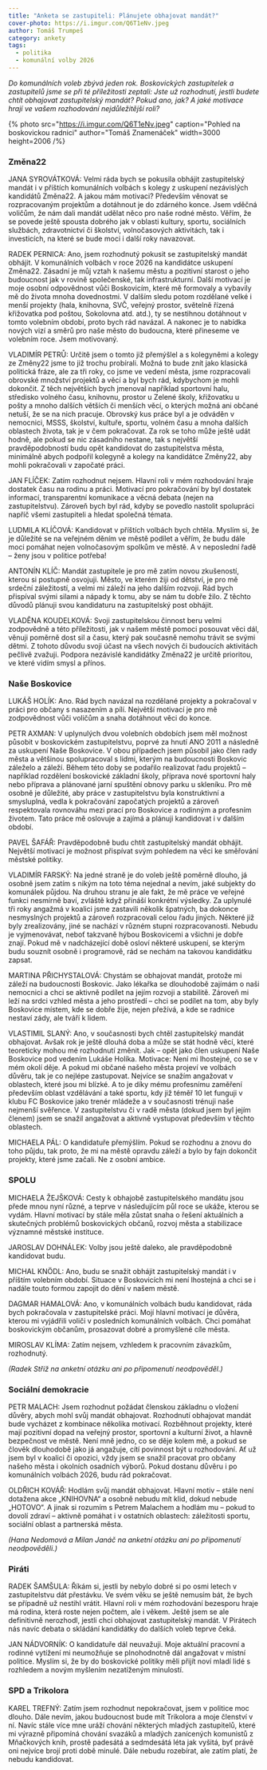 ```yaml
---
title: "Anketa se zastupiteli: Plánujete obhajovat mandát?"
cover-photo: https://i.imgur.com/Q6T1eNv.jpeg
author: Tomáš Trumpeš
category: ankety
tags:
  - politika
  - komunální volby 2026
---
```


*Do komunálních voleb zbývá jeden rok. Boskovických zastupitelek a zastupitelů jsme se při té příležitosti zeptali: Jste už rozhodnutí, jestli budete chtít obhajovat zastupitelský mandát? Pokud ano, jak? A jaké motivace hrají ve vašem rozhodování nejdůležitější roli?*

{% photo src="https://i.imgur.com/Q6T1eNv.jpeg" caption="Pohled na boskovickou radnici" author="Tomáš Znamenáček" width=3000 height=2006 /%}

### Změna22

JANA SYROVÁTKOVÁ: Velmi ráda bych se pokusila obhájit zastupitelský mandát i v příštích komunálních volbách s kolegy z uskupení nezávislých kandidátů Změna22. A jakou mám motivaci? Především věnovat se rozpracovaným projektům a dotáhnout je do zdárného konce. Jsem vděčná voličům, že nám dali mandát udělat něco pro naše rodné město. Věřím, že se povede ještě spousta dobrého jak v oblasti kultury, sportu, sociálních službách, zdravotnictví či školství, volnočasových aktivitách, tak i investicích, na které se bude moci i další roky navazovat.

RADEK PERNICA: Ano, jsem rozhodnutý pokusit se zastupitelský mandát obhájit. V komunálních volbách v roce 2026 na kandidátce uskupení Změna22. Zásadní je můj vztah k našemu městu a pozitivní starost o jeho budoucnost jak v rovině společenské, tak infrastrukturní. Další motivací je moje osobní odpovědnost vůči Boskovicím, které mě formovaly a vybavily mě do života mnoha dovednostmi. V dalším sledu potom rozdělané velké i menší projekty (hala, knihovna, SVČ, veřejný prostor, světelně řízená křižovatka pod poštou, Sokolovna atd. atd.), ty se nestihnou dotáhnout v tomto volebním období, proto bych rád navázal. A nakonec je to nabídka nových vizí a směrů pro naše město do budoucna, které přineseme ve volebním roce. Jsem motivovaný.

VLADIMÍR PETRŮ: Určitě jsem o tomto již přemýšlel a s kolegyněmi a kolegy ze Změny22 jsme to již trochu probírali. Možná to bude znít jako klasická politická fráze, ale za tři roky, co jsme ve vedení města, jsme rozpracovali obrovské množství projektů a věcí a byl bych rád, kdybychom je mohli dokončit. Z těch největších bych jmenoval například sportovní halu, středisko volného času, knihovnu, prostor u Zelené školy, křižovatku u pošty a mnoho dalších větších či menších věcí, o kterých možná ani občané netuší, že se na nich pracuje. Obrovský kus práce byl a je odváděn v nemocnici, MSSS, školství, kultuře, sportu, volném času a mnoha dalších oblastech života, tak je v čem pokračovat. Za rok se toho může ještě udát hodně, ale pokud se nic zásadního nestane, tak s největší pravděpodobností budu opět kandidovat do zastupitelstva města, minimálně abych podpořil kolegyně a kolegy na kandidátce Změny22, aby mohli pokračovali v započaté práci.

JAN FLÍČEK: Zatím rozhodnut nejsem. Hlavní roli v mém rozhodování hraje dostatek času na rodinu a práci. Motivací pro pokračování by byl dostatek informací, transparentní komunikace a věcná debata (nejen na zastupitelstvu). Zároveň bych byl rád, kdyby se povedlo nastolit spolupráci napříč všemi zastupiteli a hledat společná témata.

LUDMILA KLÍČOVÁ: Kandidovat v příštích volbách bych chtěla. Myslím si, že je důležité se na veřejném děním ve městě podílet a věřím, že budu dále moci pomáhat nejen volnočasovým spolkům ve městě. A v neposlední řadě – ženy jsou v politice potřeba!

ANTONÍN KLÍČ: Mandát zastupitele je pro mě zatím novou zkušeností, kterou si postupně osvojuji. Město, ve kterém žiji od dětství, je pro mě srdeční záležitostí, a velmi mi záleží na jeho dalším rozvoji. Rád bych přispíval svými silami a nápady k tomu, aby se nám tu dobře žilo. Z těchto důvodů plánuji svou kandidaturu na zastupitelský post obhájit.

VLADĚNA KOUDELKOVÁ: Svoji zastupitelskou činnost beru velmi zodpovědně a této příležitosti, jak v našem městě pomoci posouvat věci dál, věnuji poměrně dost sil a času, který pak současně nemohu trávit se svými dětmi. Z tohoto důvodu svoji účast na všech nových či budoucích aktivitách pečlivě zvažuji. Podpora nezávislé kandidátky Změna22 je určitě prioritou, ve které vidím smysl a přínos. 

### Naše Boskovice

LUKÁŠ HOLÍK: Ano. Rád bych navázal na rozdělané projekty a pokračoval v práci pro občany s nasazením a pílí. Největší motivací je pro mě zodpovědnost vůči voličům a snaha dotáhnout věci do konce.

PETR AXMAN: V uplynulých dvou volebních obdobích jsem měl možnost působit v boskovickém zastupitelstvu, poprvé za hnutí ANO 2011 a následně za uskupení Naše Boskovice. V obou případech jsem působil jako člen rady města a většinou spolupracoval s lidmi, kterým na budoucnosti Boskovic záleželo a záleží. Během této doby se podařilo realizovat řadu projektů – například rozdělení boskovické základní školy, příprava nové sportovní haly nebo příprava a plánované jarní spuštění obnovy parku u skleníku. Pro mě osobně je důležité, aby práce v zastupitelstvu byla konstruktivní a smysluplná, vedla k pokračování započatých projektů a zároveň respektovala rovnováhu mezi prací pro Boskovice a rodinným a profesním životem. Tato práce mě oslovuje a zajímá a plánuji kandidovat i v dalším období.

PAVEL ŠAFÁŘ: Pravděpodobně budu chtít zastupitelský mandát obhájit. Největší motivací je možnost přispívat svým pohledem na věci ke směřování městské politiky.

VLADIMÍR FARSKÝ: Na jedné straně je do voleb ještě poměrně dlouho, já osobně jsem zatím s nikým na toto téma nejednal a nevím, jaké subjekty do komunálek půjdou. Na druhou stranu je ale fakt, že mě práce ve veřejné funkci nesmírně baví, zvláště když přináší konkrétní výsledky. Za uplynulé tři roky angažmá v koalici jsme zastavili několik špatných, ba dokonce nesmyslných projektů a zároveň rozpracovali celou řadu jiných. Některé již byly zrealizovány, jiné se nachází v různém stupni rozpracovanosti. Nebudu je vyjmenovávat, neboť takzvaně hýbou Boskovicemi a všichni je dobře znají. Pokud mě v nadcházející době osloví některé uskupení, se kterým budu souznít osobně i programově, rád se nechám na takovou kandidátku zapsat.

MARTINA PŘICHYSTALOVÁ: Chystám se obhajovat mandát, protože mi záleží na budoucnosti Boskovic. Jako lékařka se dlouhodobě zajímám o naši nemocnici a chci se aktivně podílet na jejím rozvoji a stabilitě. Zároveň mi leží na srdci vzhled města a jeho prostředí – chci se podílet na tom, aby byly Boskovice místem, kde se dobře žije, nejen přežívá, a kde se radnice nestaví zády, ale tváří k lidem.

VLASTIMIL SLANÝ: Ano, v současnosti bych chtěl zastupitelský mandát obhajovat. Avšak rok je ještě dlouhá doba a může se stát hodně věcí, které teoreticky mohou mé rozhodnutí změnit. Jak – opět jako člen uskupení Naše Boskovice pod vedením Lukáše Holíka. Motivace: Není mi lhostejné, co se v mém okolí děje. A pokud mi občané našeho města projeví ve volbách důvěru, tak je co nejlépe zastupovat. Nejvíce se snažím angažovat v oblastech, které jsou mi blízké. A to je díky mému profesnímu zaměření především oblast vzdělávání a také sportu, kdy již téměř 10 let funguji v klubu FC Boskovice jako trenér mládeže a v současnosti trénuji naše nejmenší svěřence. V zastupitelstvu či v radě města (dokud jsem byl jejím členem) jsem se snažil angažovat a aktivně vystupovat především v těchto oblastech.

MICHAELA PÁL: O kandidatuře přemýšlím. Pokud se rozhodnu a znovu do toho půjdu, tak proto, že mi na městě opravdu záleží a bylo by fajn dokončit projekty, které jsme začali. Ne z osobní ambice.

### SPOLU

MICHAELA ŽEJŠKOVÁ: Cesty k obhajobě zastupitelského mandátu jsou přede mnou nyní různé, a teprve v následujícím půl roce se ukáže, kterou se vydám. Hlavní motivací by stále měla zůstat snaha o řešení aktuálních a skutečných problémů boskovických občanů, rozvoj města a stabilizace významné městské instituce.

JAROSLAV DOHNÁLEK: Volby jsou ještě daleko, ale pravděpodobně kandidovat budu.

MICHAL KNÖDL: Ano, budu se snažit obhájit zastupitelský mandát i v příštím volebním období. Situace v Boskovicích mi není lhostejná a chci se i nadále touto formou zapojit do dění v našem městě.

DAGMAR HAMALOVÁ: Ano, v komunálních volbách budu kandidovat, ráda bych pokračovala v zastupitelské práci. Mojí hlavní motivací je důvěra, kterou mi vyjádřili voliči v posledních komunálních volbách. Chci pomáhat boskovickým občanům, prosazovat dobré a promyšlené cíle města.

MIROSLAV KLÍMA: Zatím nejsem, vzhledem k pracovním závazkům, rozhodnutý.

*(Radek Stříž na anketní otázku ani po připomenutí neodpověděl.)*

### Sociální demokracie

PETR MALACH: Jsem rozhodnut požádat členskou základnu o vložení důvěry, abych mohl svůj mandát obhajovat. Rozhodnutí obhajovat mandát bude vycházet z kombinace několika motivací. Rozběhnout projekty, které mají pozitivní dopad na veřejný prostor, sportovní a kulturní život, a hlavně bezpečnost ve městě. Není mně jedno, co se děje kolem mě, a pokud se člověk dlouhodobě jako já angažuje, cítí povinnost být u rozhodování. Ať už jsem byl v koalici či opozici, vždy jsem se snažil pracovat pro občany našeho města i okolních osadních výborů. Pokud dostanu důvěru i po komunálních volbách 2026, budu rád pokračovat.

OLDŘICH KOVÁŘ: Hodlám svůj mandát obhajovat. Hlavní motiv – stále není dotažena akce „KNIHOVNA“ a osobně nebudu mít klid, dokud nebude „HOTOVO“. A jinak si rozumím s Petrem Malachem a hodlám mu – pokud to dovolí zdraví – aktivně pomáhat i v ostatních oblastech: záležitosti sportu, sociální oblast a partnerská města.

*(Hana Nedomová a Milan Janáč  na anketní otázku ani po připomenutí neodpověděli.)*

### Piráti

RADEK ŠAMŠULA: Říkám si, jestli by nebylo dobré si po osmi letech v zastupitelstvu dát přestávku. Ve svém věku se ještě nemusím bát, že bych se případně už nestihl vrátit. Hlavní roli v mém rozhodování bezesporu hraje má rodina, která roste nejen počtem, ale i věkem. Ještě jsem se ale definitivně nerozhodl, jestli chci obhajovat zastupitelský mandát. V Pirátech nás navíc debata o skládání kandidátky do dalších voleb teprve čeká.

JAN NÁDVORNÍK: O kandidatuře dál neuvažuji. Moje aktuální pracovní a rodinné vytížení mi neumožňuje se plnohodnotně dál angažovat v místní politice. Myslím si, že by do boskovické politiky měli přijít noví mladí lidé s rozhledem a novým myšlením nezatíženým minulostí.

### SPD a Trikolora

KAREL TREFNÝ: Zatím jsem rozhodnut nepokračovat, jsem v politice moc dlouho. Dále nevím, jakou budoucnost bude mít Trikolora a moje členství v ní. Navíc stále více mne uráží chování některých mladých zastupitelů, které mi výrazně připomíná chování svazáků a mladých zanícených komunistů z Mňačkových knih, prostě padesátá a sedmdesátá léta jak vyšitá, byť právě oni nejvíce brojí proti době minulé. Dále nebudu rozebírat, ale zatím platí, že nebudu kandidovat.
